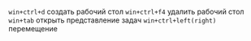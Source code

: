 `win+ctrl+d`     создать рабочий стол 
`win+ctrl+f4`   удалить рабочий стол 
`win+tab`          открыть представление задач
`win+ctrl+left(right)`  перемещение